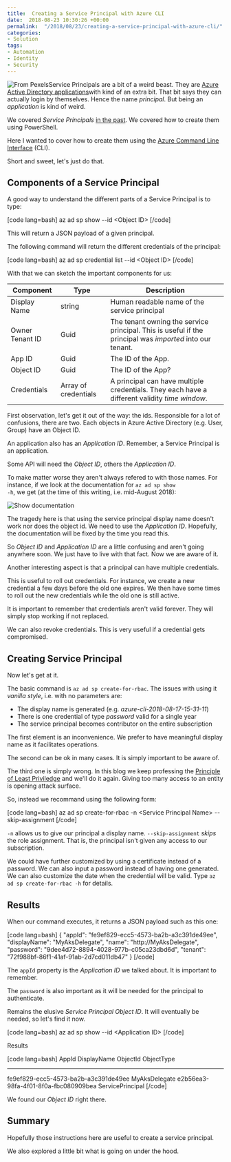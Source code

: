 ```yaml
---
title:  Creating a Service Principal with Azure CLI
date:  2018-08-23 10:30:26 +00:00
permalink:  "/2018/08/23/creating-a-service-principal-with-azure-cli/"
categories:
- Solution
tags:
- Automation
- Identity
- Security
---
```

<img style="float:left;" src="https://vincentlauzon.files.wordpress.com/2018/08/adult-blank-business-326576-e1534517575221.jpg" title="From Pexels" />

Service Principals are a bit of a weird beast.  They are <a href="https://vincentlauzon.com/2016/03/10/azure-active-directory-application/">Azure Active Directory applications</a>with kind of an extra bit.  That bit  says they can actually login by themselves.  Hence the name <em>principal</em>.  But being an <em>application</em> is kind of weird.

We covered <em>Service Principals</em> <a href="https://vincentlauzon.com/2016/02/04/using-azure-active-directory-service-principal/">in the past</a>.  We covered how to create them using PowerShell.

Here I wanted to cover how to create them using the <a href="https://docs.microsoft.com/en-us/cli/azure/install-azure-cli">Azure Command Line Interface</a> (CLI).

Short and sweet, let's just do that.

<h2>Components of a Service Principal</h2>

A good way to understand the different parts of a Service Principal is to type:

[code lang=bash]
az ad sp show --id &lt;Object ID&gt;
[/code]

This will return a JSON payload of a given principal.

The following command will return the different credentials of the principal:

[code lang=bash]
az ad sp credential list --id &lt;Object ID&gt;
[/code]

With that we can sketch the important components for us:

<table>
<thead>
<tr>
  <th>Component</th>
  <th>Type</th>
  <th>Description</th>
</tr>
</thead>
<tbody>
<tr>
  <td>Display Name</td>
  <td>string</td>
  <td>Human readable name of the service principal</td>
</tr>
<tr>
  <td>Owner Tenant ID</td>
  <td>Guid</td>
  <td>The tenant owning the service principal.  This is useful if the principal was <em>imported</em> into our tenant.</td>
</tr>
<tr>
  <td>App ID</td>
  <td>Guid</td>
  <td>The ID of the App.</td>
</tr>
<tr>
  <td>Object ID</td>
  <td>Guid</td>
  <td>The ID of the App?</td>
</tr>
<tr>
  <td>Credentials</td>
  <td>Array of credentials</td>
  <td>A principal can have multiple credentials.  They each have a different validity <em>time window</em>.</td>
</tr>
</tbody>
</table>

First observation, let's get it out of the way:  the ids.  Responsible for a lot of confusions, there are two.  Each objects in Azure Active Directory (e.g. User, Group) have an Object ID.

An application also has an <em>Application ID</em>.  Remember, a Service Principal is an application.

Some API will need the <em>Object ID</em>, others the <em>Application ID</em>.

To make matter worse they aren't always refered to with those names.  For instance, if we look at the documentation for <code>az ad sp show -h</code>, we get (at the time of this writing, i.e. mid-August 2018):

<img src="https://vincentlauzon.files.wordpress.com/2018/08/sp.png" alt="Show documentation" />

The tragedy here is that using the service principal display name doesn't work nor does the object id.  We need to use the <em>Application ID</em>.  Hopefully, the documentation will be fixed by the time you read this.

So <em>Object ID</em> and <em>Application ID</em> are a little confusing and aren't going anywhere soon.  We just have to live with that fact.  Now we are aware of it.

Another interesting aspect is that a principal can have multiple credentials.

This is useful to roll out credentials.  For instance, we create a new credential a few days before the old one expires.  We then have some times to roll out the new credentials while the old one is still active.

It is important to remember that credentials aren't valid forever.  They will simply stop working if not replaced.

We can also revoke credentials.  This is very useful if a credential gets compromised.

<h2>Creating Service Principal</h2>

Now let's get at it.

The basic command is <code>az ad sp create-for-rbac</code>.  The issues with using it <em>vanilla style</em>, i.e. with no parameters are:

<ul>
<li>The display name is generated (e.g. <em>azure-cli-2018-08-17-15-31-11</em>)</li>
<li>There is one credential of type <em>password</em> valid for a single year</li>
<li>The service principal becomes contributor on the entire subscription</li>
</ul>

The first element is an inconvenience.  We prefer to have meaningful display name as it facilitates operations.

The second can be ok in many cases.  It is simply important to be aware of.

The third one is simply wrong.  In this blog we keep professing the <a href="https://en.wikipedia.org/wiki/Principle_of_least_privilege">Principle of Least Priviledge</a> and we'll do it again.  Giving too many access to an entity is opening attack surface.

So, instead we recommand using the following form:

[code lang=bash]
az ad sp create-for-rbac -n &lt;Service Principal Name&gt; --skip-assignment
[/code]

<code>-n</code> allows us to give our principal a display name.  <code>--skip-assignment</code> <em>skips</em> the role assignment.  That is, the principal isn't given any access to our subscription.

We could have further customized by using a certificate instead of a password.  We can also input a password instead of having one generated.  We can also customize the date when the credential will be valid.  Type <code>az ad sp create-for-rbac -h</code> for details.

<h2>Results</h2>

When our command executes, it returns a JSON payload such as this one:

[code lang=bash]
{
  &quot;appId&quot;: &quot;fe9ef829-ecc5-4573-ba2b-a3c391de49ee&quot;,
  &quot;displayName&quot;: &quot;MyAksDelegate&quot;,
  &quot;name&quot;: &quot;http://MyAksDelegate&quot;,
  &quot;password&quot;: &quot;9dee4d72-8894-4028-977b-c05ca23dbd6d&quot;,
  &quot;tenant&quot;: &quot;72f988bf-86f1-41af-91ab-2d7cd011db47&quot;
}
[/code]

The <code>appId</code> property is the <em>Application ID</em> we talked about.  It is important to remember.

The <code>password</code> is also important as it will be needed for the principal to authenticate.

Remains the elusive <em>Service Principal Object ID</em>.  It will eventually be needed, so let's find it now.

[code lang=bash]
az ad sp show --id &lt;Application ID&gt;
[/code]

Results

[code lang=bash]
AppId                                 DisplayName    ObjectId                              ObjectType
------------------------------------  -------------  ------------------------------------  ----------------
fe9ef829-ecc5-4573-ba2b-a3c391de49ee  MyAksDelegate  e2b56ea3-98fa-4f01-8f0a-fbc080909bea  ServicePrincipal
[/code]

We found our <em>Object ID</em> right there.

<h2>Summary</h2>

Hopefully those instructions here are useful to create a service principal.

We also explored a little bit what is going on under the hood.